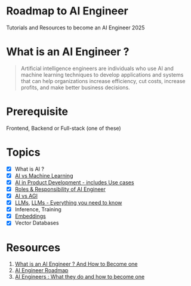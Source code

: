# Roadmap to AI Engineer
Tutorials and Resources to become an AI Engineer 2025

# What is an AI Engineer ?

> Artificial intelligence engineers are individuals who use AI and machine learning techniques to develop applications and systems that can help organizations increase efficiency, cut costs, increase profits, and make better business decisions. 

# Prerequisite 

Frontend, Backend or Full-stack (one of these)

# Topics

- [x] What is AI ?
- [x] [AI vs Machine Learning](https://www.youtube.com/watch?v=4RixMPF4xis)
- [x] [AI in Product Development - includes Use cases](https://www.virtasant.com/ai-today/ai-in-product-development-netflix-bmw)
- [x] [Roles & Responsibility of AI Engineer](https://resources.workable.com/ai-engineer-job-description)
- [x] [AI vs AGI](https://aws.amazon.com/what-is/artificial-general-intelligence/)
- [x] [LLMs](https://www.cloudflare.com/en-gb/learning/ai/what-is-large-language-model/), [LLMs - Everything you need to know](https://www.youtube.com/watch?v=osKyvYJ3PRM)
- [x] Inference, Training
- [x] [Embeddings](https://www.cloudflare.com/en-gb/learning/ai/what-are-embeddings/)
- [x] Vector Databases 

# Resources

1. [What is an AI Engineer ? And How to Become one](https://www.coursera.org/articles/ai-engineer)
2. [AI Engineer Roadmap](https://roadmap.sh/ai-engineer)
3. [AI Engineers : What they do and how to become one](https://www.techtarget.com/whatis/feature/How-to-become-an-artificial-intelligence-engineer)
